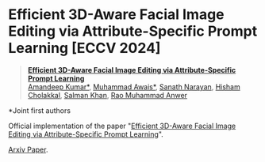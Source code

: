 # Efficient 3D-Aware Facial Image Editing via Attribute-Specific Prompt Learning [ECCV 2024]


> [**Efficient 3D-Aware Facial Image Editing via Attribute-Specific Prompt Learning**](https://github.com/VIROBO-15/Efficient-3D-Aware-Facial-Image-Editing)<br>
> [Amandeep Kumar*](https://virobo-15.github.io/), [ Muhammad Awais*](https://awaisrauf.github.io/), [Sanath Narayan](https://sites.google.com/view/sanath-narayan), [Hisham Cholakkal](https://mbzuai.ac.ae/study/faculty/hisham-cholakkal/), [Salman Khan](https://salman-h-khan.github.io/), [Rao Muhammad Anwer](https://mbzuai.ac.ae/study/faculty/rao-muhammad-anwer/)

*Joint first authors


Official implementation of the paper "[Efficient 3D-Aware Facial Image Editing via Attribute-Specific Prompt Learning](https://github.com/VIROBO-15/Efficient-3D-Aware-Facial-Image-Editing)".

[Arxiv Paper](https://arxiv.org/abs/2406.04413).
